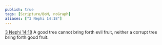 ```yaml
---
publish: true
tags: [Scripture/BoM, noGraph]
aliases: ["3 Nephi 14:18"]
---
```

[3 Nephi 14:18](https://churchofjesuschrist.org/study/scriptures/bofm/3-ne/14?lang=eng&id=p18#p18) A good tree cannot bring forth evil fruit, neither a corrupt tree bring forth good fruit.
